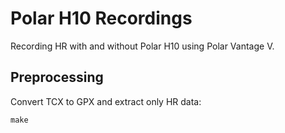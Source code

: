 # Polar H10 Recordings

Recording HR with and without Polar H10 using Polar Vantage V.

## Preprocessing

Convert TCX to GPX and extract only HR data:

```
make
```